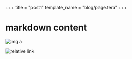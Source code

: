 +++
title = "post1"
template_name = "blog/page.tera"
+++

# markdown content

![img a](a.png)

![relative link](box.png)